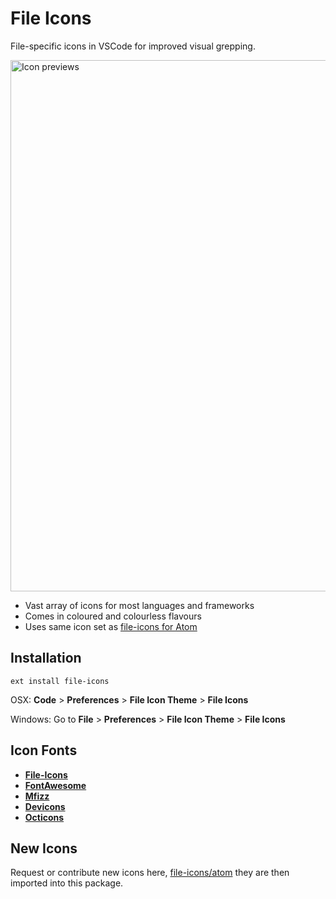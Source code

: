 File Icons
==========
File-specific icons in VSCode for improved visual grepping.

<img alt="Icon previews" width="850" src="https://raw.githubusercontent.com/DanBrooker/file-icons/6714706f268e257100e03c9eb52819cb97ad570b/preview.png" />

* Vast array of icons for most languages and frameworks
* Comes in coloured and colourless flavours
* Uses same icon set as [file-icons for Atom](https://github.com/file-icons/atom)

## Installation

`ext install file-icons`

OSX: **Code** > **Preferences** > **File Icon Theme** > **File Icons**


Windows: Go to **File** > **Preferences** > **File Icon Theme** > **File Icons**

## Icon Fonts

* [**File-Icons**](https://github.com/file-icons/source/blob/master/charmap.md) 
* [**FontAwesome**](http://fontawesome.io/cheatsheet/)
* [**Mfizz**](https://github.com/Alhadis/MFixx/blob/master/charmap.md)
* [**Devicons**](https://github.com/Alhadis/DevOpicons/blob/master/charmap.md)
* [**Octicons**](https://octicons.github.com/)

## New Icons

Request or contribute new icons here, [file-icons/atom](https://github.com/file-icons/atom) they are then imported into this package.
